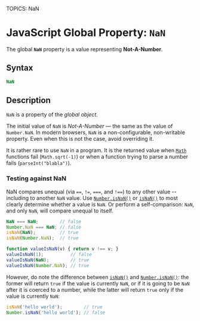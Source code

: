 TOPICS: NaN

# JavaScript Global Property: `NaN`

The global **`NaN`** property is a value representing **Not-A-Number**.

## Syntax

```javascript
NaN
```

## Description

`NaN` is a property of the *global object*.

The initial value of `NaN` is *Not-A-Number* — the same as the value of `Number.NaN`.
In modern browsers, `NaN` is a non-configurable, non-writable property. Even when this is not
the case, avoid overriding it.

It is rather rare to use `NaN` in a program. It is the returned value when [`Math`](/en/webfrontend/Math)
functions fail (`Math.sqrt(-1)`) or when a function trying to parse a number fails (`parseInt("blabla")`).

### Testing against NaN

NaN compares unequal (via `==`, `!=`, `===`, and `!==`) to any other value -- including to another
`NaN` value. Use [`Number.isNaN()`](/en/webfrontend/Number.isNaN) or
[`isNaN()`](/en/webfrontend/isNaN) to most clearly determine whether a value is `NaN`.
Or perform a self-comparison: `NaN`, and only `NaN`, will compare unequal to itself.

```javascript
NaN === NaN;        // false
Number.NaN === NaN; // false
isNaN(NaN);         // true
isNaN(Number.NaN);  // true

function valueIsNaN(v) { return v !== v; }
valueIsNaN(1);          // false
valueIsNaN(NaN);        // true
valueIsNaN(Number.NaN); // true
```

However, do note the difference between [`isNaN()`](/en/webfrontend/isNaN) and
[`Number.isNaN()`](/en/webfrontend/Number.isNaN): the former will return `true` if the value is
currently `NaN`, or if it is going to be `NaN` after it is coerced to a number, while the latter
will return `true` only if the value is currently `NaN`:

```javascript
isNaN('hello world');        // true
Number.isNaN('hello world'); // false
```
